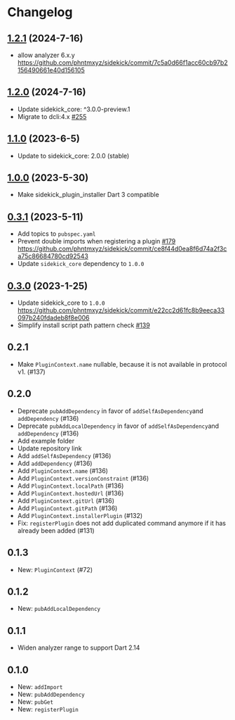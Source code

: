 # Changelog

## [1.2.1](https://github.com/phntmxyz/sidekick/compare/sidekick_plugin_installer-v1.2.0..sidekick_plugin_installer-v1.2.1) (2024-7-16)

- allow analyzer 6.x.y <https://github.com/phntmxyz/sidekick/commit/7c5a0d66f1acc60cb97b2156490661e40d156105>

## [1.2.0](https://github.com/phntmxyz/sidekick/compare/sidekick_plugin_installer-v1.1.0..sidekick_plugin_installer-v1.2.0) (2024-7-16)

- Update sidekick_core: ^3.0.0-preview.1
- Migrate to dcli:4.x [#255](https://github.com/phntmxyz/sidekick/pull/255)

## [1.1.0](https://github.com/phntmxyz/sidekick/compare/sidekick_plugin_installer-v1.0.0..sidekick_plugin_installer-v1.1.0) (2023-6-5)

- Update to sidekick_core: 2.0.0 (stable)

## [1.0.0](https://github.com/phntmxyz/sidekick/compare/sidekick_plugin_installer-v0.3.1..sidekick_plugin_installer-v1.0.0) (2023-5-30)

- Make sidekick_plugin_installer Dart 3 compatible

## [0.3.1](https://github.com/phntmxyz/sidekick/compare/sidekick_plugin_installer-v0.3.0..sidekick_plugin_installer-v0.3.1) (2023-5-11)

- Add topics to `pubspec.yaml`
- Prevent double imports when registering a plugin [#179](https://github.com/phntmxyz/sidekick/pull/179) https://github.com/phntmxyz/sidekick/commit/ce8f44d0ea8f6d74a2f3ca75c86684780cd92543
- Update `sidekick_core` dependency to `1.0.0`

## [0.3.0](https://github.com/phntmxyz/sidekick/compare/sidekick_plugin_installer-v0.2.1..sidekick_plugin_installer-v0.3.0) (2023-1-25)

- Update sidekick_core to `1.0.0` https://github.com/phntmxyz/sidekick/commit/e22cc2d61fc8b9eeca33097b240fdadeb8f8e006
- Simplify install script path pattern check [#139](https://github.com/phntmxyz/sidekick/pull/139)

## 0.2.1

- Make `PluginContext.name` nullable, because it is not available in protocol v1. (#137)

## 0.2.0

- Deprecate `pubAddDependency` in favor of `addSelfAsDependency`and `addDependency` (#136)
- Deprecate `pubAddLocalDependency` in favor of `addSelfAsDependency`and `addDependency` (#136)
- Add example folder
- Update repository link
- Add `addSelfAsDependency` (#136)
- Add `addDependency` (#136)
- Add `PluginContext.name` (#136)
- Add `PluginContext.versionConstraint` (#136)
- Add `PluginContext.localPath` (#136)
- Add `PluginContext.hostedUrl` (#136)
- Add `PluginContext.gitUrl` (#136)
- Add `PluginContext.gitPath` (#136)
- Add `PluginContext.installerPlugin` (#132)
- Fix: `registerPlugin` does not add duplicated command anymore if it has already been added (#131)

## 0.1.3

- New: `PluginContext` (#72)

## 0.1.2

- New: `pubAddLocalDependency`

## 0.1.1
- Widen analyzer range to support Dart 2.14

## 0.1.0

- New: `addImport`
- New: `pubAddDependency`
- New: `pubGet`
- New: `registerPlugin`

